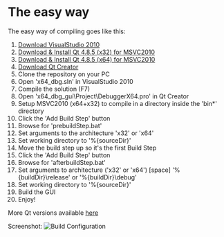 # The easy way #

The easy way of compiling goes like this:

1. [Download VisualStudio 2010](http://download.microsoft.com/download/2/4/7/24733615-AA11-42E9-8883-E28CDCA88ED5/X16-42552VS2010UltimTrial1.iso)
2. [Download & Install Qt 4.8.5 (x32) for MSVC2010](http://download.qt-project.org/official_releases/qt/4.8/4.8.5/qt-win-opensource-4.8.5-vs2010.exe)
3. [Download & Install Qt 4.8.5 (x64) for MSVC2010](http://sourceforge.net/projects/qtx64/files/qt-x64/4.8.5/msvc2010/qt-4.8.5-x64-msvc2010.exe/download)
4. [Download Qt Creator](http://download.qt-project.org/official_releases/qtcreator/3.1/3.1.1/qt-creator-opensource-windows-x86-3.1.1.exe)
5. Clone the repository on your PC
6. Open 'x64_dbg.sln' in VisualStudio 2010
7. Compile the solution (F7)
8. Open 'x64_dbg_gui\Project\DebuggerX64.pro' in Qt Creator
9. Setup MSVC2010 (x64+x32) to compile in a directory inside the 'bin\*' directory
10. Click the 'Add Build Step' button
11. Browse for 'prebuildStep.bat'
12. Set arguments to the architecture 'x32' or 'x64'
13. Set working directory to '%{sourceDir}'
14. Move the build step up so it's the first Build Step
15. Click the 'Add Build Step' button
16. Browse for 'afterbuildStep.bat'
17. Set arguments to architecture ('x32' or 'x64') [space] '%{buildDir}\release' or '%{buildDir}\debug'
18. Set working directory to '%{sourceDir}'
19. Build the GUI
20. Enjoy!

More Qt versions available [here](http://www.tver-soft.org/qt64)

Screenshot:
![Build Configuration](/wiki/images/x64dbg_build_example.png "Build Configuration")